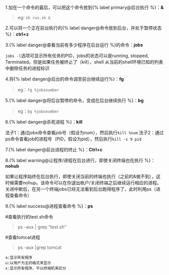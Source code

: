 1.加在一个命令的最后，可以把这个命令放到{% label primary@后台执行 %}：**&**

> eg: `sh run.sh &`

<!--more-->

2.可以将一个正在前台执行的{% label danger@命令放到后台，并处于暂停状态 %}：**ctrl+z**

3.{% label danger@查看当前有多少程序在后台运行 %}的命令：**jobs**

```jobs -l```选项可显示所有任务的PID，jobs的状态可以是running, stopped, Terminated。但是如果任务被终止了（kill），shell 从当前的shell环境已知的列表中删除任务的进程标识

4.将{% label danger@后台的命令调至前台继续运行%}：**fg**

> eg：```fg %jobsnumber```

5.{% label danger@将后台暂停的命令，变成在后台继续执行 %}：**bg**

> eg：```bg %jobsnumber```

6.{% label danger@杀死进程 %}：**kill**

法子1：通过jobs命令查看job号（假设为num），然后执行`kill %num`
法子2：通过ps命令查看job的进程号（PID，假设为pid），然后执行`kill -s 9 pid`

7.{% label danger@前台进程的终止 %}：**Ctrl+c**

8.{% label warning@让程序/进程在后台进行，即使关闭终端也在执行 %}：**nohub**

如果让程序始终在后台执行，即使关闭当前的终端也执行（之前的&做不到），这时候需要nohup。该命令可以在你退出帐户/关闭终端之后继续运行相应的进程。关闭中断后，在另一个终端jobs已经无法看到后台跑得程序了，此时利用ps（进程查看命令）

9.{% label success@进程查看命令 %}：**ps**

#查看执行的test.sh命令

> ps -aux | grep “test.sh” 

#查看tomcat进程

> ps -aux |grep tomcat       

```
a:显示所有程序 
u:以用户为主的格式来显示 
x:显示所有程序，不以终端机来区分
```

